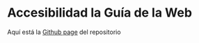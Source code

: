 # Accesibilidad la Guía de la Web

Aquí está  la [Github page](https://g4-webcetav.github.io/accesibilidad_test/) del repositorio